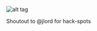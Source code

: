 ![alt tag](https://raw.github.com/alysonla/hack-spots/img/rapcity.png)

Shoutout to @jlord for hack-spots


